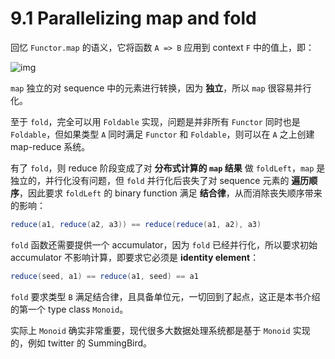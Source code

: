 # 9.1 Parallelizing map and fold

回忆 `Functor.map` 的语义，它将函数 `A => B` 应用到 context `F` 中的值上，即：

![img](../images/functor-map-type.png)

`map` 独立的对 sequence 中的元素进行转换，因为 **独立**，所以 `map` 很容易并行化。

至于 `fold`，完全可以用 `Foldable` 实现，问题是并非所有 `Functor` 同时也是 `Foldable`，但如果类型 `A` 同时满足 `Functor` 和 `Foldable`，则可以在 `A` 之上创建 map-reduce 系统。

有了 `fold`，则 reduce 阶段变成了对 **分布式计算的 `map` 结果** 做 `foldLeft`，`map` 是独立的，并行化没有问题，但 `fold` 并行化后丧失了对 sequence 元素的 **遍历顺序**，因此要求 `foldLeft` 的 binary function 满足 **结合律**，从而消除丧失顺序带来的影响：

```Scala
reduce(a1, reduce(a2, a3)) == reduce(reduce(a1, a2), a3)
```

`fold` 函数还需要提供一个 accumulator，因为 `fold` 已经并行化，所以要求初始 accumulator 不影响计算，即要求它必须是 **identity element**：

```Scala
reduce(seed, a1) == reduce(a1, seed) == a1
```

`fold` 要求类型 `B` 满足结合律，且具备单位元，一切回到了起点，这正是本书介绍的第一个 type class `Monoid`。

实际上 `Monoid` 确实非常重要，现代很多大数据处理系统都是基于 `Monoid` 实现的，例如 twitter 的 SummingBird。